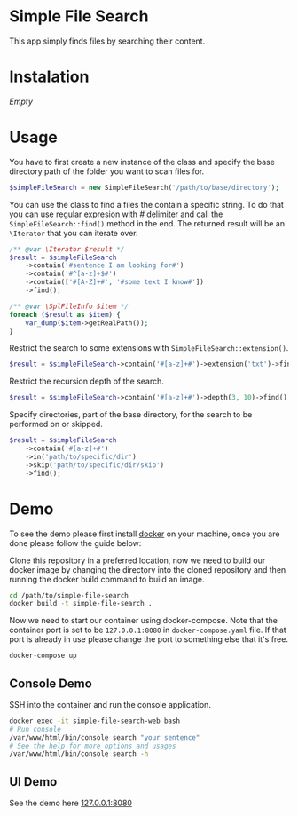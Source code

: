 # Simple File Search
This app simply finds files by searching their content.
# Instalation
*Empty*
# Usage
You have to first create a new instance of the class and specify the base
directory path of the folder you want to scan files for.
```php
$simpleFileSearch = new SimpleFileSearch('/path/to/base/directory');
```
You can use the class to find a files the contain a specific string. To do
that you can use regular expresion with *#* delimiter and call the
`SimpleFileSearch::find()` method in the end. The returned result will be an
`\Iterator` that you can iterate over.
```php
/** @var \Iterator $result */
$result = $simpleFileSearch
    ->contain('#sentence I am looking for#')
    ->contain('#^[a-z]+$#')
    ->contain(['#[A-Z]+#', '#some text I know#'])
    ->find();

/** @var \SplFileInfo $item */
foreach ($result as $item) {
    var_dump($item->getRealPath());
}
```
Restrict the search to some extensions with `SimpleFileSearch::extension()`.
```php
$result = $simpleFileSearch->contain('#[a-z]+#')->extension('txt')->find();
```
Restrict the recursion depth of the search.
```php
$result = $simpleFileSearch->contain('#[a-z]+#')->depth(3, 10)->find();
```
Specify directories, part of the base directory, for the search to be
performed on or skipped.
```php
$result = $simpleFileSearch
    ->contain('#[a-z]+#')
    ->in('path/to/specific/dir')
    ->skip('path/to/specific/dir/skip')
    ->find();
```
# Demo
To see the demo please first install [docker](https://www.docker.com/) on
your machine, once you are done please follow the guide below:

Clone this repository in a preferred location, now we need to build our
docker image by changing the directory into the cloned repository and then
running the docker build command to build an image.
```bash
cd /path/to/simple-file-search
docker build -t simple-file-search .
```
Now we need to start our container using docker-compose. Note that the
container port is set to be `127.0.0.1:8080` in `docker-compose.yaml` file.
If that port is already in use please change the port to something else
that it's free.
```bash
docker-compose up
```
## Console Demo
SSH into the container and run the console application.
```bash
docker exec -it simple-file-search-web bash
# Run console
/var/www/html/bin/console search "your sentence"
# See the help for more options and usages
/var/www/html/bin/console search -h
```
## UI Demo
See the demo here [127.0.0.1:8080](http://127.0.0.1:8080/)
 
